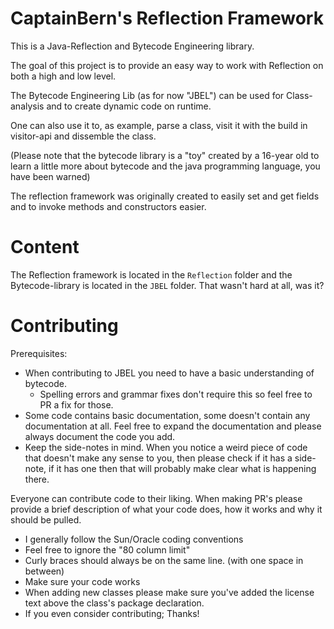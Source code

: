 CaptainBern's Reflection Framework
================================

This is a Java-Reflection and Bytecode Engineering library.

The goal of this project is to provide an easy way to work with Reflection on both a high and low level.

The Bytecode Engineering Lib (as for now "JBEL") can be used for Class-analysis and to create dynamic code on runtime.

One can also use it to, as example, parse a class, visit it with the build in visitor-api and dissemble the class.

(Please note that the bytecode library is a "toy" created by a 16-year old to learn a little more about bytecode and the java programming language, you have been warned)

The reflection framework was originally created to easily set and get fields and to invoke methods and constructors easier.

Content
=======

The Reflection framework is located in the `Reflection` folder and the Bytecode-library is located in the `JBEL` folder. That wasn't hard at all, was it?

Contributing
============

Prerequisites:

* When contributing to JBEL you need to have a basic understanding of bytecode.
    * Spelling errors and grammar fixes don't require this so feel free to PR a fix for those.
* Some code contains basic documentation, some doesn't contain any documentation at all. Feel free to expand the documentation and please always document the code you add.
* Keep the side-notes in mind. When you notice a weird piece of code that doesn't make any sense to you, then please check if it has a side-note, if it has one then that will probably make clear what is happening there.

Everyone can contribute code to their liking. When making PR's please provide a brief description of what your code does, how it works and why it should be pulled.

* I generally follow the Sun/Oracle coding conventions
* Feel free to ignore the "80 column limit"
* Curly braces should always be on the same line. (with one space in between)
* Make sure your code works
* When adding new classes please make sure you've added the license text above the class's package declaration.
* If you even consider contributing; Thanks!
